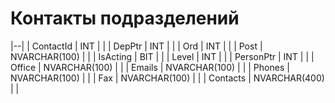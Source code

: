 # Контакты подразделений

|--|
| ContactId | INT |  |
| DepPtr | INT |  |
| Ord | INT |  |
| Post | NVARCHAR(100) |  |
| IsActing | BIT |  |
| Level | INT |  |
| PersonPtr | INT |  |
| Office | NVARCHAR(100) |  |
| Emails | NVARCHAR(100) |  |
| Phones | NVARCHAR(100) |  |
| Fax | NVARCHAR(100) |  |
| Contacts | NVARCHAR(400) |  |
